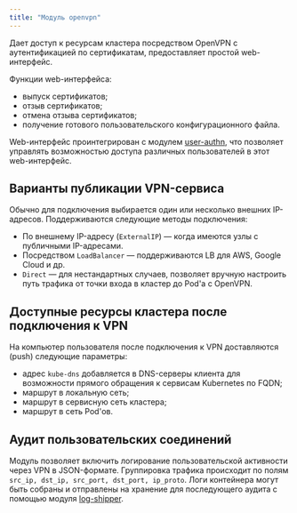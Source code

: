 ```yaml
---
title: "Модуль openvpn"
---
```


Дает доступ к ресурсам кластера посредством OpenVPN с аутентификацией по сертификатам, предоставляет простой web-интерфейс.

Функции web-интерфейса:
- выпуск сертификатов;
- отзыв сертификатов;
- отмена отзыва сертификатов;
- получение готового пользовательского конфигурационного файла.

Web-интерфейс проинтегрирован с модулем [user-authn](../150-user-authn/), что позволяет управлять возможностью доступа различных пользователей в этот web-интерфейс.

## Варианты публикации VPN-сервиса

Обычно для подключения выбирается один или несколько внешних IP-адресов. Поддерживаются следующие методы подключения:
- По внешнему IP-адресу (`ExternalIP`) — когда имеются узлы с публичными IP-адресами.
- Посредством `LoadBalancer` — поддерживаются LB для AWS, Google Сloud и др.
- `Direct` — для нестандартных случаев, позволяет вручную настроить путь трафика от точки входа в кластер до Pod'а с OpenVPN.

## Доступные ресурсы кластера после подключения к VPN

На компьютер пользователя после подключения к VPN доставляются (push) следующие параметры:
- адрес `kube-dns` добавляется в DNS-серверы клиента для возможности прямого обращения к сервисам Kubernetes по FQDN;
- маршрут в локальную сеть;
- маршрут в сервисную сеть кластера;
- маршрут в сеть Pod'ов.

## Аудит пользовательских соединений

Модуль позволяет включить логирование пользовательской активности через VPN в JSON-формате. Группировка трафика происходит по полям `src_ip, dst_ip, src_port, dst_port, ip_proto`. Логи контейнера могут быть собраны и отправлены на хранение для последующего аудита с помощью модуля [log-shipper](../460-log-shipper/).
